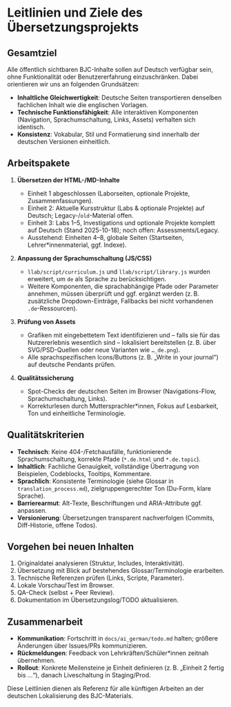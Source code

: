 # Leitlinien und Ziele des Übersetzungsprojekts

## Gesamtziel
Alle öffentlich sichtbaren BJC-Inhalte sollen auf Deutsch verfügbar sein, ohne Funktionalität oder Benutzererfahrung einzuschränken. Dabei orientieren wir uns an folgenden Grundsätzen:

- **Inhaltliche Gleichwertigkeit**: Deutsche Seiten transportieren denselben fachlichen Inhalt wie die englischen Vorlagen.
- **Technische Funktionsfähigkeit**: Alle interaktiven Komponenten (Navigation, Sprachumschaltung, Links, Assets) verhalten sich identisch.
- **Konsistenz**: Vokabular, Stil und Formatierung sind innerhalb der deutschen Versionen einheitlich.

## Arbeitspakete
1. **Übersetzen der HTML-/MD-Inhalte**  
   - Einheit 1 abgeschlossen (Laborseiten, optionale Projekte, Zusammenfassungen).  
   - Einheit 2: Aktuelle Kursstruktur (Labs & optionale Projekte) auf Deutsch; Legacy-/`old`-Material offen.  
   - Einheit 3: Labs 1–5, Investigations und optionale Projekte komplett auf Deutsch (Stand 2025-10-18); noch offen: Assessments/Legacy.  
   - Ausstehend: Einheiten 4–8, globale Seiten (Startseiten, Lehrer*innenmaterial, ggf. Indexe).

2. **Anpassung der Sprachumschaltung (JS/CSS)**  
   - `llab/script/curriculum.js` und `llab/script/library.js` wurden erweitert, um `de` als Sprache zu berücksichtigen.  
   - Weitere Komponenten, die sprachabhängige Pfade oder Parameter annehmen, müssen überprüft und ggf. ergänzt werden (z. B. zusätzliche Dropdown-Einträge, Fallbacks bei nicht vorhandenen `.de`-Ressourcen).

3. **Prüfung von Assets**  
   - Grafiken mit eingebettetem Text identifizieren und – falls sie für das Nutzererlebnis wesentlich sind – lokalisiert bereitstellen (z. B. über SVG/PSD-Quellen oder neue Varianten wie `…_de.png`).  
   - Alle sprachspezifischen Icons/Buttons (z. B. „Write in your journal“) auf deutsche Pendants prüfen.

4. **Qualitätssicherung**  
   - Spot-Checks der deutschen Seiten im Browser (Navigations-Flow, Sprachumschaltung, Links).  
   - Korrekturlesen durch Muttersprachler*innen, Fokus auf Lesbarkeit, Ton und einheitliche Terminologie.

## Qualitätskriterien
- **Technisch**: Keine 404-/Fetchausfälle, funktionierende Sprachumschaltung, korrekte Pfade (`*.de.html` und `*.de.topic`).  
- **Inhaltlich**: Fachliche Genauigkeit, vollständige Übertragung von Beispielen, Codeblocks, Tooltips, Kommentare.  
- **Sprachlich**: Konsistente Terminologie (siehe Glossar in `translation_process.md`), zielgruppengerechter Ton (Du-Form, klare Sprache).  
- **Barrierearmut**: Alt-Texte, Beschriftungen und ARIA-Attribute ggf. anpassen.  
- **Versionierung**: Übersetzungen transparent nachverfolgen (Commits, Diff-Historie, offene Todos).

## Vorgehen bei neuen Inhalten
1. Originaldatei analysieren (Struktur, Includes, Interaktivität).  
2. Übersetzung mit Blick auf bestehendes Glossar/Terminologie erarbeiten.  
3. Technische Referenzen prüfen (Links, Scripte, Parameter).  
4. Lokale Vorschau/Test im Browser.  
5. QA-Check (selbst + Peer Review).  
6. Dokumentation im Übersetzungslog/TODO aktualisieren.

## Zusammenarbeit
- **Kommunikation**: Fortschritt in `docs/ai_german/todo.md` halten; größere Änderungen über Issues/PRs kommunizieren.  
- **Rückmeldungen**: Feedback von Lehrkräften/Schüler*innen zeitnah übernehmen.  
- **Rollout**: Konkrete Meilensteine je Einheit definieren (z. B. „Einheit 2 fertig bis …“), danach Liveschaltung in Staging/Prod.

Diese Leitlinien dienen als Referenz für alle künftigen Arbeiten an der deutschen Lokalisierung des BJC-Materials.
